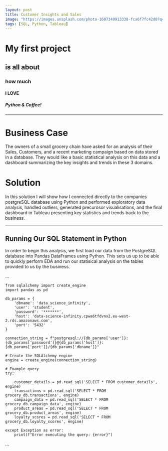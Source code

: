 ```yaml
---
layout: post
title: Customer Insights and Sales
image: "https://images.unsplash.com/photo-1607349913338-fca6f7fc42d0?q=80&w=1548&auto=format&fit=crop&ixlib=rb-4.0.3&ixid=M3wxMjA3fDB8MHxwaG90by1wYWdlfHx8fGVufDB8fHx8fA%3D%3D"
tags: [SQL, Python, Tableau]
---
```


# My first project
## is all about
### how much
#### I LOVE
##### Python & Coffee!

---

# Business Case

The owners of a small grocery chain have asked for an analysis of their Sales, Customers, and a recent marketing campaign based on data stored in a database. They would like a basic statistical analysis on this data and a dashboard summarizing the key insights and trends in these 3 domains.

# Solution

In this solution I will show how I connected directly to the companies postgreSQL database using Python and performed exploratory data analysis, handled outliers, generated precurosor visualisations, and the final dashboard in Tableau presenting key statistics and trends back to the business.

---

## Running Our SQL Statement in Python

In order to begin this analysis, we first load our data from the PostgreSQL database into Pandas DataFrames using Python. This sets us up to be able to quickly perform EDA and run our statisical analysis on the tables provided to us by the business.

...

    from sqlalchemy import create_engine
    import pandas as pd
    
    db_params = {
        'dbname': 'data_science_infinity',
        'user': 'student',
        'password': '*******',
        'host': 'data-science-infinity.cpwa6tfdvnx2.eu-west-2.rds.amazonaws.com',
        'port': '5432'
    }
    
    connection_string = f"postgresql://{db_params['user']}:{db_params['password']}@{db_params['host']}:{db_params['port']}/{db_params['dbname']}"
    
    # Create the SQLAlchemy engine
    engine = create_engine(connection_string)
    
    # Example query
    try:
        
        customer_details = pd.read_sql('SELECT * FROM customer_details', engine)
        transactions = pd.read_sql('SELECT * FROM grocery_db.transactions', engine)
        campaign_data = pd.read_sql('SELECT * FROM grocery_db.campaign_data', engine)
        product_areas = pd.read_sql('SELECT * FROM grocery_db.product_areas', engine)
        loyalty_scores = pd.read_sql('SELECT * FROM grocery_db.loyalty_scores', engine)
        
    except Exception as error:
        print(f"Error executing the query: {error}")
...
